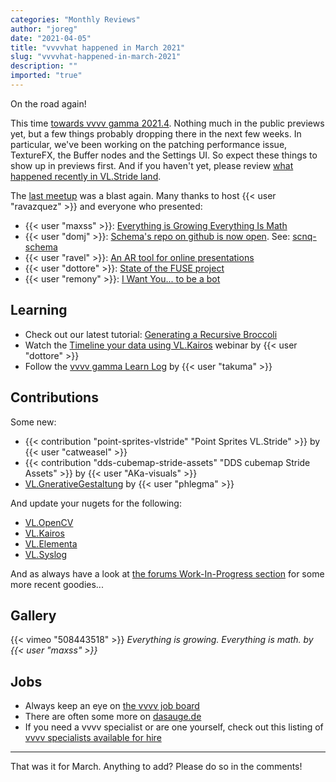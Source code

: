 ```yaml
---
categories: "Monthly Reviews"
author: "joreg"
date: "2021-04-05"
title: "vvvvhat happened in March 2021"
slug: "vvvvhat-happened-in-march-2021"
description: ""
imported: "true"
---
```


On the road again!

This time [towards vvvv gamma 2021.4](/blog/2021/vvvv-gamma-the-road-ahead). Nothing much in the public previews yet, but a few things probably dropping there in the next few weeks. In particular, we've been working on the patching performance issue, TextureFX, the Buffer nodes and the Settings UI. So expect these things to show up in previews first. And if you haven't yet, please review [what happened recently in VL.Stride land](/blog/2021/vl-stride-3d-engine-update-4).


The [last meetup](https://www.youtube.com/watch?v=RcQNe8iuFUU) was a blast again. Many thanks to host {{< user "ravazquez" >}} and everyone who presented:
* {{< user "maxss" >}}: [Everything is Growing Everything Is Math](https://www.youtube.com/watch?v=RcQNe8iuFUU&t=235s)
* {{< user "domj" >}}: [Schema's repo on github is now open](https://www.youtube.com/watch?v=RcQNe8iuFUU&t=1265s). See: [scnq-schema](https://github.com/domjancik/scnq-schema)
* {{< user "ravel" >}}: [An AR tool for online presentations](https://www.youtube.com/watch?v=RcQNe8iuFUU&t=3023s)
* {{< user "dottore" >}}: [State of the FUSE project](https://www.youtube.com/watch?v=RcQNe8iuFUU&t=4018s)
* {{< user "remony" >}}: [I Want You... to be a bot](https://www.youtube.com/watch?v=RcQNe8iuFUU&t=4441s)

## Learning

* Check out our latest tutorial: [Generating a Recursive Broccoli](https://youtu.be/36E6oKBao_w)
* Watch the [Timeline your data using VL.Kairos](https://thenodeinstitute.org/courses/workshop-timeline-your-data-using-vl-kairos/) webinar by {{< user "dottore" >}}
* Follow the [vvvv gamma Learn Log](https://www.youtube.com/playlist?list=PLK3HDkvkLePThFo_sp9hPuue_61nxkQOM) by {{< user "takuma" >}}

## Contributions

Some new:
* {{< contribution "point-sprites-vlstride" "Point Sprites VL.Stride" >}} by {{< user "catweasel" >}}
* {{< contribution "dds-cubemap-stride-assets" "DDS cubemap Stride Assets" >}} by {{< user "AKa-visuals" >}}
* [VL.GnerativeGestaltung](https://discourse.vvvv.org/t/vl-generativegestaltung/19350) by {{< user "phlegma" >}}

And update your nugets for the following:
* [VL.OpenCV](https://www.nuget.org/packages/VL.OpenCV)
* [VL.Kairos](https://www.nuget.org/packages/VL.Kairos)
* [VL.Elementa](https://www.nuget.org/packages/VL.Elementa)
* [VL.Syslog](https://www.nuget.org/packages/VL.Syslog)

And as always have a look at [the forums Work-In-Progress section](https://discourse.vvvv.org/c/wip/27) for some more recent goodies...

## Gallery

{{< vimeo "508443518" >}}
*Everything is growing. Everything is math. by {{< user "maxss" >}}*

## Jobs

* Always keep an eye on [the vvvv job board](https://discourse.vvvv.org/c/jobs)
* There are often some more on [dasauge.de](https://dasauge.de/sta/Vvvv/)
* If you need a vvvv specialist or are one yourself, check out this listing of [vvvv specialists available for hire](https://legacy.vvvv.org/documentation/vvvv-specialists-available-for-hire)

---

That was it for March. Anything to add? Please do so in the comments!